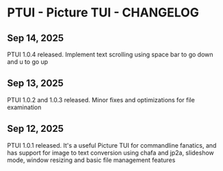 PTUI - Picture TUI - CHANGELOG
==============================

Sep 14, 2025
------------

PTUI 1.0.4 released. Implement text scrolling using space bar to go down and u to go up

Sep 13, 2025
------------

PTUI 1.0.2 and 1.0.3 released. Minor fixes and optimizations for file examination

Sep 12, 2025
------------

PTUI 1.0.1 released. It's a useful Picture TUI for commandline fanatics, and has support for image to text conversion using chafa and jp2a, slideshow mode, window resizing and basic file management features
